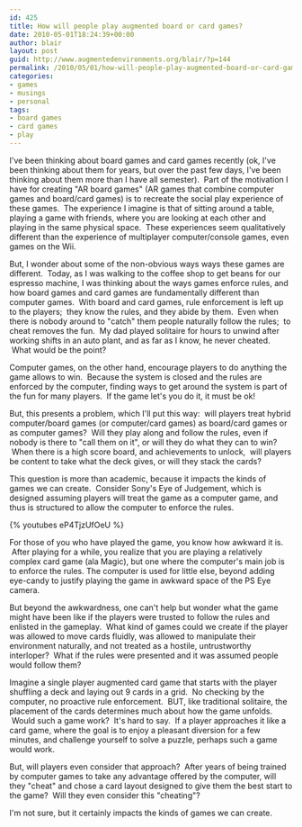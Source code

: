 ```yaml
---
id: 425
title: How will people play augmented board or card games?
date: 2010-05-01T18:24:39+00:00
author: blair
layout: post
guid: http://www.augmentedenvironments.org/blair/?p=144
permalink: /2010/05/01/how-will-people-play-augmented-board-or-card-games/
categories:
- games
- musings
- personal
tags:
- board games
- card games
- play
---
```


I've been thinking about board games and card games recently (ok, I've been thinking about them for years, but over the past few days, I've been thinking about them more than I have all semester).  Part of the motivation I have for creating "AR board games" (AR games that combine computer games and board/card games) is to recreate the social play experience of these games.  The experience I imagine is that of sitting around a table, playing a game with friends, where you are looking at each other and playing in the same physical space.  These experiences seem qualitatively different than the experience of multiplayer computer/console games, even games on the Wii.

But, I wonder about some of the non-obvious ways ways these games are different.  Today, as I was walking to the coffee shop to get beans for our espresso machine, I was thinking about the ways games enforce rules, and how board games and card games are fundamentally different than computer games.  With board and card games, rule enforcement is left up to the players;  they know the rules, and they abide by them.  Even when there is nobody around to "catch" them people naturally follow the rules;  to cheat removes the fun.  My dad played solitaire for hours to unwind after working shifts in an auto plant, and as far as I know, he never cheated.  What would be the point?

Computer games, on the other hand, encourage players to do anything the game allows to win.  Because the system is closed and the rules are enforced by the computer, finding ways to get around the system is part of the fun for many players.  If the game let's you do it, it must be ok!

But, this presents a problem, which I'll put this way:  will players treat hybrid computer/board games (or computer/card games) as board/card games or as computer games?  Will they play along and follow the rules, even if nobody is there to "call them on it", or will they do what they can to win?  When there is a high score board, and achievements to unlock,  will players be content to take what the deck gives, or will they stack the cards?

This question is more than academic, because it impacts the kinds of games we can create.  Consider Sony's Eye of Judgement, which is designed assuming players will treat the game as a computer game, and thus is structured to allow the computer to enforce the rules.

{% youtubes eP4TjzUfOeU %}

For those of you who have played the game, you know how awkward it is.  After playing for a while, you realize that you are playing a relatively complex card game (ala Magic), but one where the computer's main job is to enforce the rules. The computer is used for little else, beyond adding eye-candy to justify playing the game in awkward space of the PS Eye camera.

But beyond the awkwardness, one can't help but wonder what the game might have been like if the players were trusted to follow the rules and enlisted in the gameplay.  What kind of games could we create if the player was allowed to move cards fluidly, was allowed to manipulate their environment naturally, and not treated as a hostile, untrustworthy interloper?  What if the rules were presented and it was assumed people would follow them?

Imagine a single player augmented card game that starts with the player shuffling a deck and laying out 9 cards in a grid.  No checking by the computer, no proactive rule enforcement.  BUT, like traditional solitaire, the placement of the cards determines much about how the game unfolds.  Would such a game work?  It's hard to say.  If a player approaches it like a card game, where the goal is to enjoy a pleasant diversion for a few minutes, and challenge yourself to solve a puzzle, perhaps such a game would work.

But, will players even consider that approach?  After years of being trained by computer games to take any advantage offered by the computer, will they "cheat" and chose a card layout designed to give them the best start to the game?  Will they even consider this "cheating"?

I'm not sure, but it certainly impacts the kinds of games we can create.
